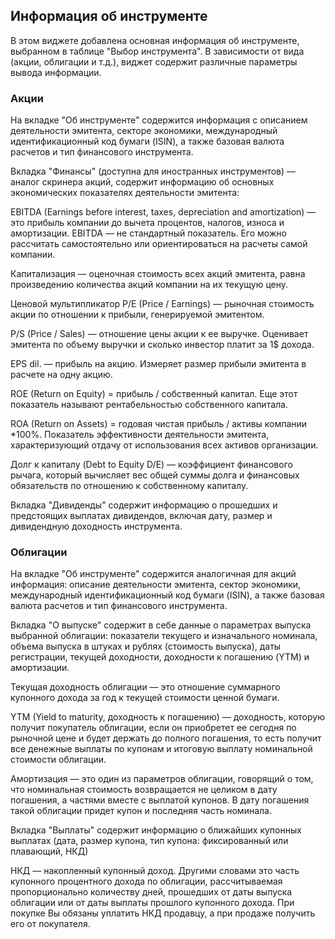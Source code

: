 ## **Информация об инструменте**

В этом виджете добавлена основная информация об инструменте, выбранном в таблице "Выбор инструмента". В зависимости от вида (акции, облигации и т.д.), виджет содержит различные параметры вывода информации.

### Акции

На вкладке "Об инструменте" содержится информация с описанием деятельности эмитента, секторе экономики, международный идентификационный код бумаги (ISIN), а также базовая валюта расчетов и тип финансового инструмента.

Вкладка "Финансы" (доступна для иностранных инструментов) — аналог скринера акций, содержит информацию об основных экономических показателях деятельности эмитента:

EBITDA (Earnings before interest, taxes, depreciation and amortization) — это прибыль компании до вычета процентов, налогов, износа и амортизации. EBITDA — не стандартный показатель. Его можно рассчитать самостоятельно или ориентироваться на расчеты самой компании.

Капитализация — оценочная стоимость всех акций эмитента, равна произведению количества акций компании на их текущую цену.

Ценовой мультипликатор P/E (Price / Earnings) — рыночная стоимость акции по отношении к прибыли, генерируемой эмитентом.

P/S (Price / Sales) — отношение цены акции к ее выручке. Оценивает эмитента по объему выручки и сколько инвестор платит за 1$ дохода.

EPS dil. — прибыль на акцию. Измеряет размер прибыли эмитента в расчете на одну акцию.

ROE (Return on Equity) = прибыль / собственный капитал. Еще этот показатель называют рентабельностью собственного капитала.

ROA (Return on Assets) = годовая чистая прибыль / активы компании *100%. Показатель эффективности деятельности эмитента, характеризующий отдачу от использования всех активов организации.

Долг к капиталу (Debt to Equity D/E) — коэффициент финансового рычага, который вычисляет вес общей суммы долга и финансовых обязательств по отношению к собственному капиталу.

Вкладка "Дивиденды" содержит информацию о прошедших и предстоящих выплатах дивидендов, включая дату, размер и дивидендную доходность инструмента.

### Облигации 
На вкладке "Об инструменте" содержится аналогичная для акций информация: описание деятельности эмитента, сектор экономики, международный идентификационный код бумаги (ISIN), а также базовая валюта расчетов и тип финансового инструмента.

Вкладка "О выпуске" содержит в себе данные о параметрах выпуска выбранной облигации: показатели текущего и изначального номинала, объема выпуска в штуках и рублях (стоимость выпуска), даты регистрации, текущей доходности, доходности к погашению (YTM) и амортизации.

Текущая доходность облигации — это отношение суммарного купонного дохода за год к текущей стоимости ценной бумаги.

YTM (Yield to maturity, доходность к погашению) — доходность, которую получит покупатель облигации, если он приобретет ее сегодня по рыночной цене и будет держать до полного погашения, то есть получит все денежные выплаты по купонам и итоговую выплату номинальной стоимости облигации.

Амортизация — это один из параметров облигации, говорящий о том, что номинальная стоимость возвращается не целиком в дату погашения, а частями вместе с выплатой купонов. В дату погашения такой облигации придет купон и последняя часть номинала.

Вкладка "Выплаты" содержит информацию о ближайших купонных выплатах (дата, размер купона, тип купона: фиксированный или плавающий, НКД)

НКД — накопленный купонный доход. Другими словами это часть купонного процентного дохода по облигации, рассчитываемая пропорционально количеству дней, прошедших от даты выпуска облигации или от даты выплаты прошлого купонного дохода. При покупке Вы обязаны уплатить НКД продавцу, а при продаже получить его от покупателя.
